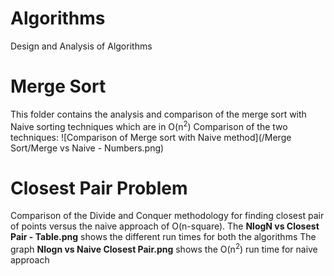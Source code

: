 # Algorithms
Design and Analysis of Algorithms

# Merge Sort
This folder contains the analysis and comparison of the merge sort with 
Naive sorting techniques which are in O(n<sup>2</sup>)
Comparison of the two techniques:
![Comparison of Merge sort with Naive method](/Merge Sort/Merge vs Naive - Numbers.png)

# Closest Pair Problem
Comparison of the Divide and Conquer methodology for finding closest pair of points
versus the naive approach of O(n-square).
The **NlogN vs Closest Pair - Table.png** shows the different run times for both the 
algorithms
The graph **Nlogn vs Naive Closest Pair.png** shows the O(n<sup>2</sup>) run time for 
naive approach
